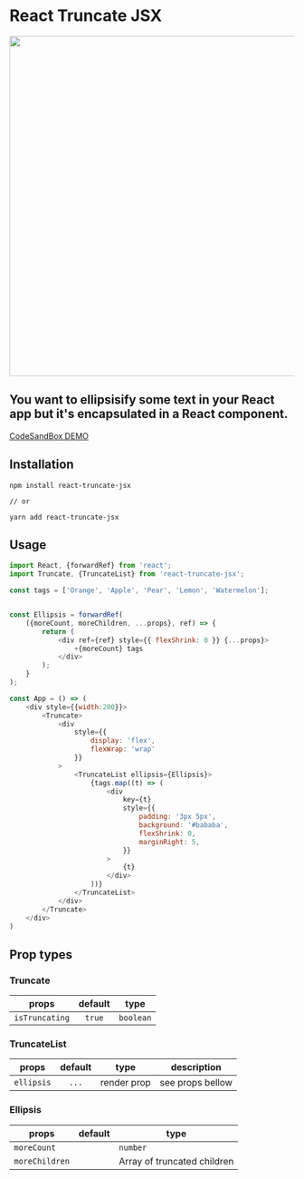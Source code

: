 # React Truncate JSX


<img width="600" height="auto" src="https://user-images.githubusercontent.com/18291099/118523398-c45d3000-b745-11eb-9eaf-bd4f05a87a5e.png"/>

## You want to ellipsisify some text in your React app but it's encapsulated in a React component.

[CodeSandBox DEMO](https://codesandbox.io/s/charming-varahamihira-guso4?file=/src/App.js)

## Installation
```shell
npm install react-truncate-jsx

// or 

yarn add react-truncate-jsx
```

## Usage
```javascript
import React, {forwardRef} from 'react';
import Truncate, {TruncateList} from 'react-truncate-jsx';

const tags = ['Orange', 'Apple', 'Pear', 'Lemon', 'Watermelon'];


const Ellipsis = forwardRef(
    ({moreCount, moreChildren, ...props}, ref) => {
        return (
            <div ref={ref} style={{ flexShrink: 0 }} {...props}>
                +{moreCount} tags
            </div>
        );
    }
);

const App = () => (
    <div style={{width:200}}>
        <Truncate>
            <div
                style={{
                    display: 'flex',
                    flexWrap: 'wrap'
                }}
            >
                <TruncateList ellipsis={Ellipsis}>
                    {tags.map((t) => (
                        <div
                            key={t}
                            style={{
                                padding: '3px 5px',
                                background: '#bababa',
                                flexShrink: 0,
                                marginRight: 5,
                            }}
                        >
                            {t}
                        </div>
                    ))}
                </TruncateList>
            </div>
        </Truncate>
    </div>
)
```

## Prop types
### Truncate
| props        | default        | type  |
| ------------- |:-------------:| -----|
| `isTruncating`     | `true` | `boolean` |


### TruncateList
| props        | default        | type  | description |
| ------------- |:-------------:| -----| --- |
| `ellipsis`     | `...` |  render prop | see props bellow 

### Ellipsis
| props        | default        | type  |
| ------------- |:-------------:| -----|
| `moreCount`     |  | `number` | 
| `moreChildren`     |  | Array of truncated children |

